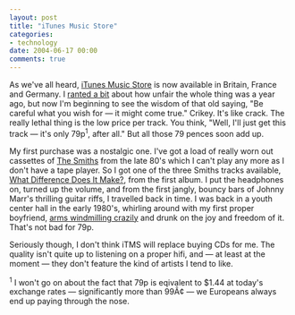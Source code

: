 ```yaml
---
layout: post
title: "iTunes Music Store"
categories:
- technology
date: 2004-06-17 00:00
comments: true
---
```


<p>As we've all heard, <a href="http://www.apple.com/itunes/store/" title="iTunes Music Store">iTunes Music Store</a> is now available in Britain, France and Germany. I <a href="http://www.rousette.org.uk/blog/archives/apple-music-stuff/" title="Apple Music stuff">ranted a bit</a> about how unfair the whole thing was a year ago, but now I'm beginning to see the wisdom of that old saying, "Be careful what you wish for &mdash; it might come true." Crikey. It's like crack. The really lethal thing is the low price per track. You think, "Well, I'll just get this track &mdash; it's only 79p<sup>1</sup>, after all." But all those 79 pences soon add up.</p><p>My first purchase was a nostalgic one. I've got a load of really worn out cassettes of <a href="http://www.askmeaskmeaskme.com/" title="The Smiths fan site">The Smiths</a> from the late 80's which I can't play any more as I don't have a tape player. So I got one of the three Smiths tracks available, <a href="http://www.askmeaskmeaskme.com/lyrics/thesmiths/whatdifference.htm" title="Lyrics of 'What Difference Does It Make?'">What Difference Does It Make?</a>, from the first album. I put the headphones on, turned up the volume, and from the first jangly, bouncy bars of Johnny Marr's thrilling guitar riffs, I travelled back in time. I was back in a youth center hall in the early 1980's, whirling around with my first proper boyfriend, <a href="http://www.rousette.org.uk/blog/archives/that-charming-man/" title="That charming man">arms windmilling crazily</a> and drunk on the joy and freedom of it. That's not bad for 79p.</p><p>Seriously though, I don't think iTMS will replace buying CDs for me. The quality isn't quite up to listening on a proper hifi, and &mdash; at least at the moment &mdash; they don't feature the kind of artists I tend to like.</p><p><sup>1</sup> I won't go on about the fact that 79p is eqivalent to $1.44 at today's exchange rates &mdash; significantly more than 99Â¢ &mdash; we Europeans always end up paying through the nose.</p>


